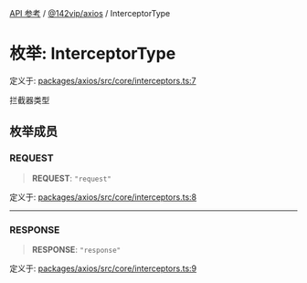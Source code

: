 [API 参考](../wiki/Home) / [@142vip/axios](../wiki/@142vip.axios) / InterceptorType

# 枚举: InterceptorType

定义于: [packages/axios/src/core/interceptors.ts:7](https://github.com/142vip/core-x/blob/5281e59d2cdd2de59e1ea761d17ed7fe118d1e60/packages/axios/src/core/interceptors.ts#L7)

拦截器类型

## 枚举成员

### REQUEST

> **REQUEST**: `"request"`

定义于: [packages/axios/src/core/interceptors.ts:8](https://github.com/142vip/core-x/blob/5281e59d2cdd2de59e1ea761d17ed7fe118d1e60/packages/axios/src/core/interceptors.ts#L8)

***

### RESPONSE

> **RESPONSE**: `"response"`

定义于: [packages/axios/src/core/interceptors.ts:9](https://github.com/142vip/core-x/blob/5281e59d2cdd2de59e1ea761d17ed7fe118d1e60/packages/axios/src/core/interceptors.ts#L9)
